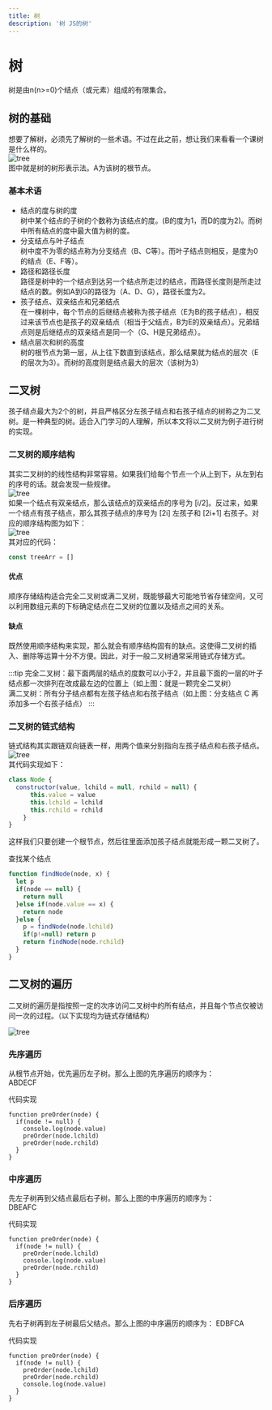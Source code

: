 ```yaml
---
title: 树
description: '树 JS的树'
---
```

# 树
树是由n(n>=0)个结点（或元素）组成的有限集合。

## 树的基础
想要了解树，必须先了解树的一些术语。不过在此之前，想让我们来看看一个课树是什么样的。  
![tree](../../assets/datastru/tree_01.png)   
图中就是树的树形表示法。A为该树的根节点。  

### 基本术语

* 结点的度与树的度  
树中某个结点的子树的个数称为该结点的度。(B的度为1，而D的度为2)。而树中所有结点的度中最大值为树的度。
* 分支结点与叶子结点  
树中度不为零的结点称为分支结点（B、C等）。而叶子结点则相反，是度为0的结点（E、F等）。
* 路径和路径长度  
路径是树中的一个结点到达另一个结点所走过的结点，而路径长度则是所走过结点的数。例如A到G的路径为（A、D、G），路径长度为2。  
* 孩子结点、双亲结点和兄弟结点  
在一棵树中，每个节点的后继结点被称为孩子结点（E为B的孩子结点），相反过来该节点也是孩子的双亲结点（相当于父结点，B为E的双亲结点）。兄弟结点则是后继结点的双亲结点是同一个（G、H是兄弟结点）。
* 结点层次和树的高度  
树的根节点为第一层，从上往下数直到该结点，那么结果就为结点的层次（E的层次为3）。而树的高度则是结点最大的层次（该树为3）

## 二叉树
孩子结点最大为2个的树，并且严格区分左孩子结点和右孩子结点的树称之为二叉树。是一种典型的树。适合入门学习的人理解，所以本文将以二叉树为例子进行树的实现。  

### 二叉树的顺序结构
其实二叉树的的线性结构非常容易。如果我们给每个节点一个从上到下，从左到右的序号的话。就会发现一些规律。  
![tree](../../assets/datastru/tree_02.png)  
如果一个结点有双亲结点，那么该结点的双亲结点的序号为 [i/2]。反过来，如果一个结点有孩子结点，那么其孩子结点的序号为 [2i] 左孩子和 [2i+1] 右孩子。对应的顺序结构图为如下：   
![tree](../../assets/datastru/tree_03.png)  
其对应的代码：  
```js
const treeArr = []
```

#### 优点
顺序存储结构适合完全二叉树或满二叉树，既能够最大可能地节省存储空间，又可以利用数组元素的下标确定结点在二叉树的位置以及结点之间的关系。

#### 缺点
既然使用顺序结构来实现，那么就会有顺序结构固有的缺点。这使得二叉树的插入、删除等运算十分不方便。因此，对于一般二叉树通常采用链式存储方式。

:::tip
完全二叉树：最下面两层的结点的度数可以小于2，并且最下面的一层的叶子结点都一次排列在改成最左边的位置上（如上图：就是一颗完全二叉树）  
满二叉树：所有分子结点都有左孩子结点和右孩子结点（如上图：分支结点 C 再添加多一个右孩子结点）
:::

### 二叉树的链式结构
链式结构其实跟链双向链表一样，用两个值来分别指向左孩子结点和右孩子结点。  
![tree](../../assets/datastru/tree_04.png)  
其代码实现如下：
```js
class Node {
  constructor(value, lchild = null, rchild = null) {
      this.value = value
      this.lchild = lchild
      this.rchild = rchild
    }
}
```
这样我们只要创建一个根节点，然后往里面添加孩子结点就能形成一颗二叉树了。  

查找某个结点 
```js
function findNode(node, x) {
  let p
  if(node == null) {
    return null
  }else if(node.value == x) {
    return node
  }else {
    p = findNode(node.lchild)
    if(p!=null) return p
    return findNode(node.rchild)
  }
}
```

## 二叉树的遍历
二叉树的遍历是指按照一定的次序访问二叉树中的所有结点，并且每个节点仅被访问一次的过程。（以下实现均为链式存储结构） 

![tree](../../assets/datastru/tree_02.png) 
### 先序遍历
从根节点开始，优先遍历左子树。那么上图的先序遍历的顺序为：    
ABDECF

代码实现
```JS
function preOrder(node) {
  if(node != null) {
    console.log(node.value)
    preOrder(node.lchild)
    preOrder(node.rchild)
  }
}
```
### 中序遍历
先左子树再到父结点最后右子树。那么上图的中序遍历的顺序为：  
DBEAFC

代码实现
```JS
function preOrder(node) {
  if(node != null) {
    preOrder(node.lchild)
    console.log(node.value)
    preOrder(node.rchild)
  }
}
```
### 后序遍历
先右子树再到左子树最后父结点。那么上图的中序遍历的顺序为：
EDBFCA

代码实现
```JS
function preOrder(node) {
  if(node != null) {
    preOrder(node.lchild)
    preOrder(node.rchild)
    console.log(node.value)
  }
}
```